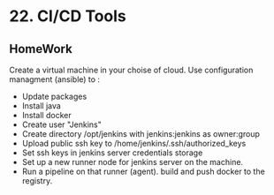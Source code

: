 # 22. CI/CD Tools
## HomeWork

Create a virtual machine in your choise of cloud. 
Use configuration managment (ansible) to : 
* Update packages
* Install java 
* Install docker 
* Create user "Jenkins" 
* Create directory /opt/jenkins with jenkins:jenkins as owner:group
* Upload public ssh key to /home/jenkins/.ssh/authorized_keys
* Set ssh keys in jenkins server credentials storage 
* Set up a new runner node for jenkins server on the machine. 
* Run a pipeline on that runner (agent). build and push docker to the registry.
